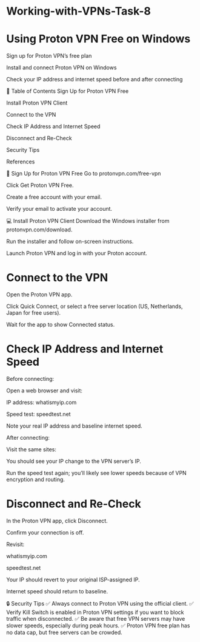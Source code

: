 # Working-with-VPNs-Task-8

# Using Proton VPN Free on Windows

Sign up for Proton VPN’s free plan

Install and connect Proton VPN on Windows

Check your IP address and internet speed before and after connecting

📌 Table of Contents
Sign Up for Proton VPN Free

Install Proton VPN Client

Connect to the VPN

Check IP Address and Internet Speed

Disconnect and Re-Check

Security Tips

References

📝 Sign Up for Proton VPN Free
Go to protonvpn.com/free-vpn

Click Get Proton VPN Free.

Create a free account with your email.

Verify your email to activate your account.

💻 Install Proton VPN Client
Download the Windows installer from protonvpn.com/download.

Run the installer and follow on-screen instructions.

Launch Proton VPN and log in with your Proton account.

# Connect to the VPN
Open the Proton VPN app.

Click Quick Connect, or select a free server location (US, Netherlands, Japan for free users).

Wait for the app to show Connected status.

# Check IP Address and Internet Speed
Before connecting:

Open a web browser and visit:

IP address: whatismyip.com

Speed test: speedtest.net

Note your real IP address and baseline internet speed.

After connecting:

Visit the same sites:

You should see your IP change to the VPN server’s IP.

Run the speed test again; you’ll likely see lower speeds because of VPN encryption and routing.

# Disconnect and Re-Check
In the Proton VPN app, click Disconnect.

Confirm your connection is off.

Revisit:

whatismyip.com

speedtest.net

Your IP should revert to your original ISP-assigned IP.

Internet speed should return to baseline.

🔒 Security Tips
✅ Always connect to Proton VPN using the official client.
✅ Verify Kill Switch is enabled in Proton VPN settings if you want to block traffic when disconnected.
✅ Be aware that free VPN servers may have slower speeds, especially during peak hours.
✅ Proton VPN free plan has no data cap, but free servers can be crowded.

